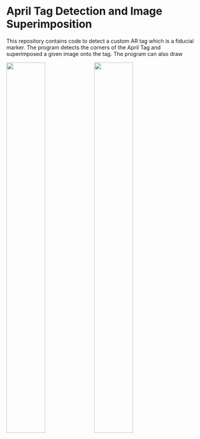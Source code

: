 # April Tag Detection and Image Superimposition
This repository contains code to detect a custom AR tag which is a fiducial marker. The program detects the corners of the April Tag and superimposed a given image onto the tag. The program can also draw 

<img src=https://github.com/abhijitmahalle/AR_tag_detection/blob/master/gif/testudo_superimposed.gif  width=45% height=50%> <img src=https://github.com/abhijitmahalle/AR_tag_detection/blob/master/gif/virtual_cube.gif  width=45% height=50%>
<!-- ![](https://github.com/abhijitmahalle/AR_tag_detection/blob/master/gif/testudo_superimposed.gif ) -->

<!-- ![grab-landing-page](https://github.com/abhijitmahalle/AR_tag_detection/blob/master/gif/virtual_cube.gif) -->
